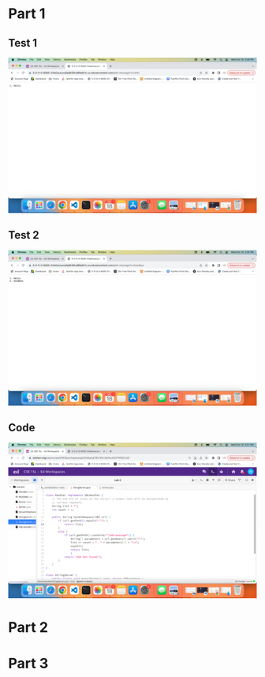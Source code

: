 # Part 1
## Test 1
![Image](Test1.PNG)


## Test 2
![Image](Test2.PNG)

## Code
![Image](code.PNG)

# Part 2


# Part 3
